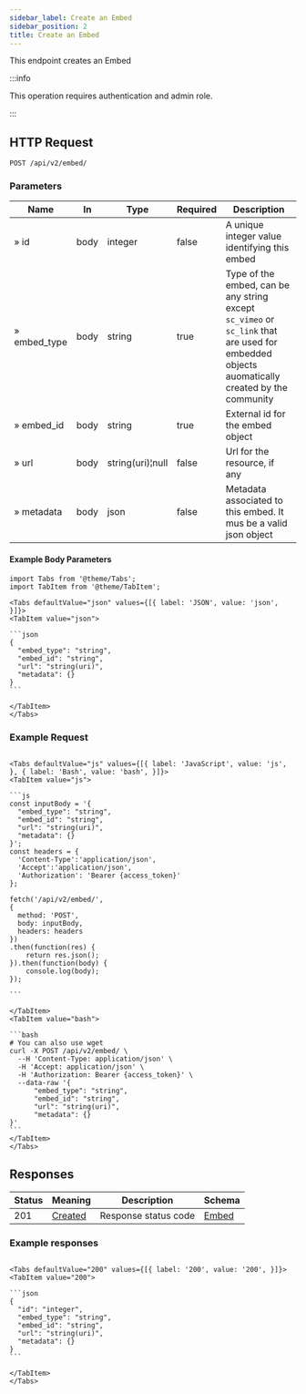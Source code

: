 ```yaml
---
sidebar_label: Create an Embed
sidebar_position: 2
title: Create an Embed
---
```


This endpoint creates an Embed

:::info

This operation requires authentication and admin role.

:::

## HTTP Request

`POST /api/v2/embed/`

### Parameters

|Name|In|Type|Required| Description                                                                                                                                  |
|---|---|---|---|----------------------------------------------------------------------------------------------------------------------------------------------|
|» id|body|integer|false| A unique integer value identifying this embed                                                                                                |
|» embed_type|body|string|true| Type of the embed, can be any string except `sc_vimeo` or `sc_link` that are used for embedded objects auomatically created by the community |
|» embed_id|body|string|true| External id for the embed object                                                                                                             |
|» url|body|string(uri)¦null|false| Url for the resource, if any                                                                                                                 |
|» metadata|body|json|false| Metadata associated to this embed. It mus be a valid json object                                                                             |

#### Example Body Parameters

````mdx-code-block
import Tabs from '@theme/Tabs';
import TabItem from '@theme/TabItem';

<Tabs defaultValue="json" values={[{ label: 'JSON', value: 'json', }]}>
<TabItem value="json">

```json
{
  "embed_type": "string",
  "embed_id": "string",
  "url": "string(uri)",
  "metadata": {}
}
```

</TabItem>
</Tabs>
````

### Example Request

````mdx-code-block

<Tabs defaultValue="js" values={[{ label: 'JavaScript', value: 'js', }, { label: 'Bash', value: 'bash', }]}>
<TabItem value="js">

```js
const inputBody = '{
  "embed_type": "string",
  "embed_id": "string",
  "url": "string(uri)",
  "metadata": {}
}';
const headers = {
  'Content-Type':'application/json',
  'Accept':'application/json',
  'Authorization': 'Bearer {access_token}'
};

fetch('/api/v2/embed/',
{
  method: 'POST',
  body: inputBody,
  headers: headers
})
.then(function(res) {
    return res.json();
}).then(function(body) {
    console.log(body);
});

```

</TabItem>
<TabItem value="bash">

```bash
# You can also use wget
curl -X POST /api/v2/embed/ \
  --H 'Content-Type: application/json' \
  -H 'Accept: application/json' \
  -H 'Authorization: Bearer {access_token}' \
  --data-raw '{
      "embed_type": "string",
      "embed_id": "string",
      "url": "string(uri)",
      "metadata": {}
}'
```
</TabItem>
</Tabs>
````

## Responses

|Status|Meaning|Description|Schema|
|---|---|---|---|
|201|[Created](https://tools.ietf.org/html/rfc7231#section-6.3.2)|Response status code|[Embed](/docs/apireference/v2/schemas/embed)|

### Example responses


````mdx-code-block

<Tabs defaultValue="200" values={[{ label: '200', value: '200', }]}>
<TabItem value="200">

```json
{
  "id": "integer",
  "embed_type": "string",
  "embed_id": "string",
  "url": "string(uri)",
  "metadata": {}
}
```

</TabItem>
</Tabs>
````




